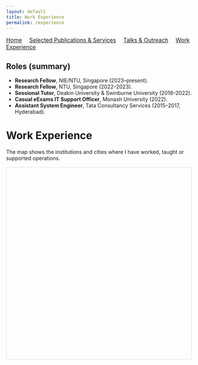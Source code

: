 ```yaml
---
layout: default
title: Work Experience
permalink: /experience
---
```



<nav style="margin: 1rem 0; font-size: 0.95rem;">
  <a href="/" style="margin-right: 1rem;">Home</a>
  <a href="/publications-services" style="margin-right: 1rem;">Selected Publications & Services</a>
  <a href="/talks-outreach" style="margin-right: 1rem;">Talks & Outreach</a>
  <a href="/experience" style="margin-right: 1rem;">Work Experience</a>
  <!--
  <a href="/places" style="margin-right: 1rem;">Places I Visited</a>
  -->
</nav>

## Roles (summary)
- **Research Fellow**, NIE/NTU, Singapore (2023–present).  
- **Research Fellow**, NTU, Singapore (2022–2023).  
- **Sessional Tutor**, Deakin University & Swinburne University (2018–2022).  
- **Casual eExams IT Support Officer**, Monash University (2022).  
- **Assistant System Engineer**, Tata Consultancy Services (2015–2017, Hyderabad).
  
# Work Experience

The map shows the institutions and cities where I have worked, taught or supported operations.






<link rel="stylesheet" href="https://unpkg.com/leaflet@1.9.4/dist/leaflet.css"/>
<script src="https://unpkg.com/leaflet@1.9.4/dist/leaflet.js"></script>
<style>
  #exp-map { height: 520px; margin: 1rem 0; border: 1px solid #ddd; }
</style>

<div id="exp-map" role="region" aria-label="Experience map"></div>

<script>
  var map = L.map('exp-map').setView([7.5, 90.0], 3);
  L.tileLayer('https://{s}.tile.openstreetmap.org/{z}/{x}/{y}.png', {
    maxZoom: 19,
    attribution: '&copy; OpenStreetMap contributors'
  }).addTo(map);

  var places = [
    {
      name: "NIE / NTU — Research Fellow (2023–present)",
      coords: [1.3483, 103.6831],
      details: "MOE‑funded analytics toolbox; NLP + LLMs + RAG; supervision; school coordination."
    },
    {
      name: "NTU — Research Fellow (2022–2023)",
      coords: [1.3460, 103.6820],
      details: "Algorithms for geo‑spatial / spatio‑temporal graph data; smart‑city/logistics use‑cases."
    },
    {
      name: "Swinburne University — PhD & Sessional Tutor (2018–2022)",
      coords: [-37.8206, 145.0400],
      details: "Graph mining PhD; OOP/Programming/Data‑science teaching."
    },
    {
      name: "Deakin University — Sessional Tutor (2022)",
      coords: [-37.8475, 145.1140],
      details: "Research methods & data analysis teaching."
    },
    {
      name: "Monash University — eExams IT Support (2022)",
      coords: [-37.9105, 145.1362],
      details: "Operational support for eExams."
    },
    {
      name: "TCS — Assistant System Engineer (2015–2017, Hyderabad)",
      coords: [17.4435, 78.3772],
      details: "ServiceNow admin + UI development; HTML/CSS/JS/XML/Bootstrap."
    }
  ];

  var bounds = [];
  places.forEach(function(p) {
    L.marker(p.coords).addTo(map).bindPopup("<strong>" + p.name + "</strong><br/>" + p.details);
    bounds.push(p.coords);
  });
  if (bounds.length > 0) { map.fitBounds(bounds, {padding: [30,30]}); }
</script>
